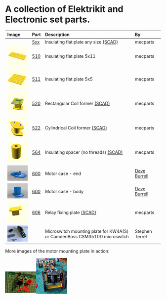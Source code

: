 # A collection of Elektrikit and Electronic set parts.

Image | Part | Description | By
:--- | :--- | :--- | :---
&nbsp; | [5xx](scad/5xx_insulating_plates.scad) | Insulating flat plate any size [(SCAD)](scad/5xx_insulating_plates.scad) | mecparts
[<img src="images/510.png" width="100">](stl/510_insulating_flat_plate_5x11.stl) | [510](stl/510_insulating_flat_plate_5x11.stl) | Insulating flat plate 5x11 | mecparts
[<img src="images/511.png" width="100">](stl/511_insulating_flat_plate_5x5.stl) | [511](stl/511_insulating_flat_plate_5x5.stl) | Insulating flat plate 5x5 | mecparts
[<img src="images/520.png" width="100">](stl/520_rectangular_coil_former.stl) | [520](stl/520_rectangular_coil_former.stl) | Rectangular Coil former [(SCAD)](scad/520_rectangular_coil_former.scad) | mecparts
[<img src="images/522.png" width="100">](stl/522_cylindrical_coil_former.stl) | [522](stl/522_cylindrical_coil_former.stl) | Cylindrical Coil former [(SCAD)](scad/522_cylindrical_coil_former.scad) | mecparts
[<img src="images/564.png" width="100">](stl/564_insulated_spacer_no_threads.stl) | [564](stl/564_insulated_spacer_no_threads.stl) | Insulating spacer (no threads) [(SCAD)](scad/564_insulated_spacer.scad) | mecparts
[<img src="images/600_motor_case_a.png" width="100">](stl/600_motor_case_a.stl) | [600](stl/600_motor_case_a.stl) | Motor case - end | [Dave Burrell](https://www.thingiverse.com/thing:5187950/files)
[<img src="images/600_motor_case_b.png" width="100">](stl/600_motor_case_b.stl) | [600](stl/600_motor_case_b.stl) | Motor case - body | [Dave Burrell](https://www.thingiverse.com/thing:5187950/files)
[<img src="images/606.png" width="100">](stl/606_relay_fixing_plate.stl) | [606](stl/606_relay_fixing_plate.stl) | Relay fixing plate [(SCAD)](scad/606_relay_fixing_plate.scad) | mecparts
[<img src="images/microswitch_plate.jpg" width="100">](stl/microswitch_plate.stl) |     | Microswitch mounting plate for KW4A(S) or CamdenBoss CSM3510D microswitch | Stephen Terrel

More images of the motor mounting plate in action:

<img src="images/600_preview.jpg" width="100"><img src="images/600_rider.jpg" width="100">
